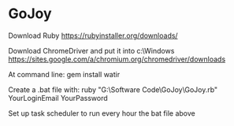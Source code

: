 # GoJoy

Download Ruby    https://rubyinstaller.org/downloads/

Download ChromeDriver and put it into c:\\Windows     https://sites.google.com/a/chromium.org/chromedriver/downloads

At command line:   gem install watir

Create a .bat file with: ruby "G:\Software Code\GoJoy\GoJoy.rb"  YourLoginEmail YourPassword

Set up task scheduler to run every hour the bat file above
